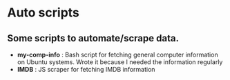 # Auto scripts
## Some scripts to automate/scrape data.
* <b>my-comp-info</b> : Bash script for fetching general computer information on Ubuntu systems. Wrote it because I needed the information regularly
* <b>IMDB</b> : JS scraper for fetching IMDB information